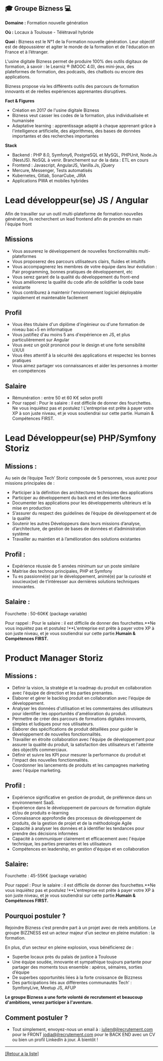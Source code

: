 ## 🎓 Groupe Bizness 💻 

**Domaine :** Formation nouvelle génération

**Où :** Locaux à Toulouse  - Télétravail hybride 

**Quoi :** Bizness est le N°1 de la Formation nouvelle génération. Leur objectif est de dépoussiérer et agiter le monde de la formation et de l'éducation en France et à l’étranger.

L'usine digitale Bizness permet de produire 100% des outils digitaux de formation, à savoir : le Learniz ® (MOOC 4.0), des mini-jeux, des plateformes de formation, des podcasts, des chatbots ou encore des applications.

Bizness propose via les différents outils des parcours de formation innovants et de réelles expériences apprenantes disruptives.

**Fact & Figures**

* Création en 2017 de l'usine digitale Bizness
* Bizness veut casser les codes de la formation, plus individualisée et humanisée
* Adaptative learning : apprentissage adapté à chaque apprenant grâce à l'intelligence artificielle, des algorithmes, des bases de données importantes et des recherches importantes 

**Stack**

* Backend : PHP 8.0, Symfony6, PostgreSQL et MySQL, PHPUnit, Node.Js (NestJS). NoSQL à venir. Branchement sur de la data : ETL en cours
* Frontend : Javascript, AngularJS, Vanilla.Js, jQuery
* Mercure, Messenger, Tests automatisés
* Kubernetes, Gitlab, SonarCube, JIRA
* Applications PWA et mobiles hybrides


# Lead développeur(se) JS / Angular 

Afin de travailler sur un outil multi-plateforme de formation nouvelles génération, ils recherchent un lead frontend afin de prendre en main l'équipe front 

## Missions

* Vous assurerez le développement de nouvelles fonctionnalités multi-plateformes
* Vous proposerez des parcours utilisateurs clairs, fluides et intuitifs
* Vous accompagnerez les membres de votre équipe dans leur évolution : Pair programming, bonnes pratiques de développement, etc
* Vous serez garant de la qualité du développement du front-end
* Vous améliorerez la qualité du code afin de solidifier la code base existante
* Vous contriburez à maintenir l'environnement logiciel déployable rapidement et maintenable facilement

## Profil

* Vous êtes titulaire d'un diplôme d'ingénieur ou d'une formation de niveau bac+5 en informatique
* Vous justifiez d'au moins 5 ans d'expérience en JS, et plus particulièrement sur Angular
* Vous avez un goût prononcé pour le design et une forte sensibilité UX/UI
* Vous êtes attentif à la sécurité des applications et respectez les bonnes pratiques
* Vous aimez partager vos connaissances et aider les personnes à monter en compétences


## Salaire 

* Rémunération : entre 50 et 60 K€ selon profil
* Pour rappel : Pour le salaire : il est difficile de donner des fourchettes. Ne vous inquiétez pas et postulez ! L'entreprise est prête à payer votre XP à son juste niveau, et je vous soutiendrai sur cette partie. Humain & Compétences FIRST.


# Lead Développeur(se) PHP/Symfony Storiz

## Missions :

Au sein de l’équipe Tech’ Storiz composée de 5 personnes, vous aurez pour missions principales de : 

* Participer à la définition des architectures techniques des applications
* Participer au développement du back end et des interfaces
* Documenter les applications pour les développements ultérieurs et la mise en production
* S’assurer du respect des guidelines de l’équipe de développement et de la qualité
* Soutenir les autres Développeurs dans leurs missions d’analyse, d’architecture, de gestion de bases de données et d’administration système
* Travailler au maintien et à l’amélioration des solutions existantes


## Profil :

* Expérience réussie de 5 années minimum sur un poste similaire
* Maitrise des technos principales, PHP et Symfony 
* Tu es passionné(e) par le développement, animé(e) par la curiosité et soucieux(se) de t’intéresser aux dernières solutions techniques innovantes.


## Salaire :

Fourchette : 50-60K€ (package variable)

Pour rappel : Pour le salaire : il est difficile de donner des fourchettes.**Ne vous inquiétez pas et postulez !**L'entreprise est prête à payer votre XP à son juste niveau, et je vous soutiendrai sur cette partie.**Humain & Compétences FIRST.**


# Product Manager Storiz

## Missions :

* Définir la vision, la stratégie et la roadmap du produit en collaboration avec l'équipe de direction et les parties prenantes.
* Élaborer et gérer le backlog produit en collaboration avec l'équipe de développement.
* Analyser les données d'utilisation et les commentaires des utilisateurs pour identifier les opportunités d'amélioration du produit.
* Permettre de créer des parcours de formations digitales innovants, simples et ludiques pour nos utilisateurs.
* Élaborer des spécifications de produit détaillées pour guider le développement de nouvelles fonctionnalités.
* Travailler en étroite collaboration avec l'équipe de développement pour assurer la qualité du produit, la satisfaction des utilisateurs et l'atteinte des objectifs commerciaux.
* Définir et suivre les KPI pour mesurer la performance du produit et l'impact des nouvelles fonctionnalités.
* Coordonner les lancements de produits et les campagnes marketing avec l'équipe marketing.

## Profil :

* Expérience significative en gestion de produit, de préférence dans un environnement SaaS.
* Expérience dans le développement de parcours de formation digitale et/ou de produits e-learning
* Connaissance approfondie des processus de développement de produits, de la gestion de projet et de la méthodologie Agile
* Capacité à analyser les données et à identifier les tendances pour prendre des décisions informées
* Capacité à communiquer clairement et efficacement avec l'équipe technique, les parties prenantes et les utilisateurs
* Compétences en leadership, en gestion d'équipe et en collaboration

## Salaire:

Fourchette : 45-55K€ (package variable)

Pour rappel : Pour le salaire : il est difficile de donner des fourchettes.**Ne vous inquiétez pas et postulez !**L'entreprise est prête à payer votre XP à son juste niveau, et je vous soutiendrai sur cette partie.**Humain & Compétences FIRST.**


## Pourquoi postuler ?

Rejoindre Bizness c’est prendre part à un projet avec de réels ambitions. Le groupe BIZZNESS est un acteur majeur d’un secteur en pleine mutation : la formation. 

En plus, d’un secteur en pleine explosion, vous bénéficierez de : 
* Superbe locaux près du palais de justice à Toulouse
* Une équipe soudée, innovante et sympathique toujours partante pour partager des moments tous ensemble : apéros, sémaires, sorties d’équipe
* De superbes opportunités liées à la forte croissance de Bizzness 
* Des participations liés aux différentes communautés Tech’ : SymfonyLive, Meetup JS, AFUP

**Le groupe Bizness a une forte volonté de recrutement et beaucoup d'ambitions, venez participer à l'aventure.**


## Comment postuler ? 

* Tout simplement, envoyez-nous un email à : 
julien@jlrecrutement.com pour le FRONT 
jodia@jlrecrutement.com pour le BACK END
avec un CV ou bien un profil LinkedIn à jour. À bientôt !


----
<a href="https://github.com/jlondiche/job-board-php/blob/master/README.md">[Retour a la liste]</a>

